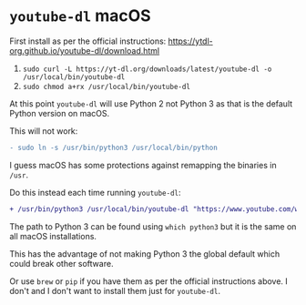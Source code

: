 # `youtube-dl` macOS

First install as per the official instructions:
https://ytdl-org.github.io/youtube-dl/download.html

1. `sudo curl -L https://yt-dl.org/downloads/latest/youtube-dl -o /usr/local/bin/youtube-dl`
2. `sudo chmod a+rx /usr/local/bin/youtube-dl`

At this point `youtube-dl` will use Python 2 not Python 3 as that is the default
Python version on macOS.

This will not work:

```diff
- sudo ln -s /usr/bin/python3 /usr/local/bin/python
```

I guess macOS has some protections against remapping the binaries in `/usr`.

Do this instead each time running `youtube-dl`:

```diff
+ /usr/bin/python3 /usr/local/bin/youtube-dl "https://www.youtube.com/watch?v=…"
```

The path to Python 3 can be found using `which python3` but it is the same on
all macOS installations.

This has the advantage of not making Python 3 the global default which could
break other software.

Or use `brew` or `pip` if you have them as per the official instructions above.
I don't and I don't want to install them just for `youtube-dl`.
